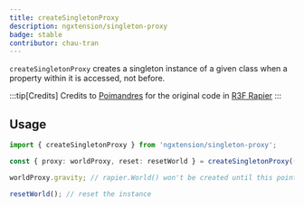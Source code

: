 ```yaml
---
title: createSingletonProxy
description: ngxtension/singleton-proxy
badge: stable
contributor: chau-tran
---
```


`createSingletonProxy` creates a singleton instance of a given class when a property within it is accessed, not before.

:::tip[Credits]
Credits to [Poimandres](https://pmnd.rs/) for the original code in [R3F Rapier](https://github.com/pmndrs/react-three-rapier)
:::

## Usage

```ts
import { createSingletonProxy } from 'ngxtension/singleton-proxy';

const { proxy: worldProxy, reset: resetWorld } = createSingletonProxy(() => new rapier.World([0, -9.81, 0]));

worldProxy.gravity; // rapier.World() won't be created until this point

resetWorld(); // reset the instance
```
